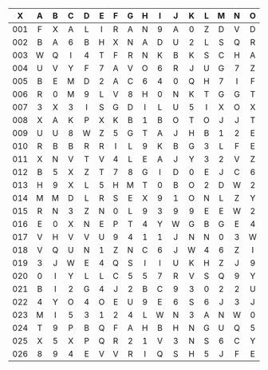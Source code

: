 |X|A|B|C|D|E|F|G|H|I|J|K|L|M|N|O|P|Q|R|S|T|U|V|W|X|Y|Z|
|:-------:|:-------:|:-------:|:-------:|:-------:|:-------:|:-------:|:-------:|:-------:|:-------:|:-------:|:-------:|:-------:|:-------:|:-------:|:-------:|:-------:|:-------:|:-------:|:-------:|:-------:|:-------:|:-------:|:-------:|:-------:|:-------:|:-------:|
|001|F|X|A|L|I|R|A|N|9|A|0|Z|D|V|D|M|B|L|T|V|X|6|I|7|Z|L|
|002|B|A|6|B|H|X|N|A|D|U|2|L|S|Q|R|R|W|H|5|A|Q|0|5|L|Z|Q|
|003|W|Q|I|4|T|F|R|N|K|B|K|S|C|H|A|F|D|B|T|5|B|H|D|Z|Y|C|
|004|U|V|Y|F|7|A|V|O|6|R|J|U|G|7|Z|J|0|R|3|W|6|3|2|T|K|O|
|005|B|E|M|D|2|A|C|6|4|0|Q|H|7|I|F|Z|A|A|C|J|7|K|N|H|1|D|
|006|R|0|M|9|L|V|8|H|0|N|K|T|G|G|T|A|R|J|5|2|D|K|Q|N|Y|5|
|007|3|X|3|I|S|G|D|I|L|U|5|I|X|O|X|F|C|C|2|9|3|7|O|K|U|L|
|008|X|A|K|P|X|K|B|1|B|O|T|O|J|J|T|H|4|Y|3|0|1|V|G|1|8|8|
|009|U|U|8|W|Z|5|G|T|A|J|H|B|1|2|E|1|X|8|A|Z|Y|0|N|U|O|W|
|010|R|B|B|R|R|I|L|9|K|B|G|3|L|F|E|3|H|0|H|D|M|7|1|3|O|T|
|011|X|N|V|T|V|4|L|E|A|J|Y|3|2|V|Z|5|7|7|Z|Q|R|F|J|Q|5|I|
|012|B|5|X|Z|T|7|8|G|I|D|0|E|J|C|6|Y|9|1|Y|D|I|J|R|K|U|6|
|013|H|9|X|L|5|H|M|T|0|B|O|2|D|W|2|6|8|Z|D|E|9|9|H|T|9|O|
|014|M|M|D|L|R|S|E|X|9|1|O|N|L|Z|Y|O|4|2|4|T|6|6|W|C|S|K|
|015|R|N|3|Z|N|0|L|9|3|9|9|E|E|W|2|5|E|6|X|Z|R|A|Z|Q|8|B|
|016|E|0|X|N|E|P|T|4|Y|W|G|B|G|E|4|8|R|S|2|W|I|P|9|O|Q|2|
|017|V|H|V|V|U|9|4|1|1|J|N|N|0|3|W|G|U|Q|E|F|G|M|Y|1|7|W|
|018|V|Q|U|N|1|Z|N|C|6|J|W|4|6|Z|I|M|F|S|7|5|4|E|W|C|A|N|
|019|3|J|W|E|4|Q|S|I|I|U|K|H|Z|J|9|Q|8|3|I|7|0|7|1|C|I|E|
|020|0|I|Y|L|L|C|5|5|7|R|V|S|Q|9|Y|4|T|Z|N|W|P|B|3|3|4|X|
|021|B|I|2|G|4|J|2|B|C|9|3|0|2|2|U|U|3|M|F|3|P|8|9|Z|U|P|
|022|4|Y|O|4|O|E|U|9|E|6|S|6|J|3|J|P|S|T|J|9|3|6|U|7|M|2|
|023|M|I|5|3|1|2|4|L|W|N|3|A|N|W|0|V|D|J|C|H|3|P|2|H|Y|D|
|024|T|9|P|B|Q|F|A|H|B|H|N|G|U|Q|5|A|M|8|9|G|K|D|R|D|9|9|
|025|X|5|X|P|Q|R|2|1|V|3|N|S|6|C|Y|S|A|Y|H|S|K|5|T|C|T|P|
|026|8|9|4|E|V|V|R|I|Q|S|H|5|J|F|E|2|D|F|R|L|V|9|C|0|2|T|